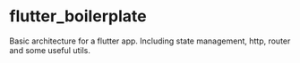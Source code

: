 # flutter_boilerplate
Basic architecture for a flutter app. Including state management, http, router and some useful utils.
